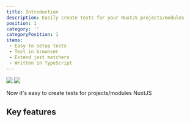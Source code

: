```yaml
---
title: Introduction
description: Easily create tests for your NuxtJS projects/modules
position: 1
category: ''
categoryPosition: 1
items:
 - Easy to setup tests
 - Test in brownser
 - Extend jest matchers
 - Written in TypeScript
---
```


<img src="/preview.svg" class="light-img" :alt="description" />
<img src="/preview-dark.svg" class="dark-img" :alt="description" />

Now it's easy to create tests for projects/modules NuxtJS

## Key features

<list :items="items"></list>
